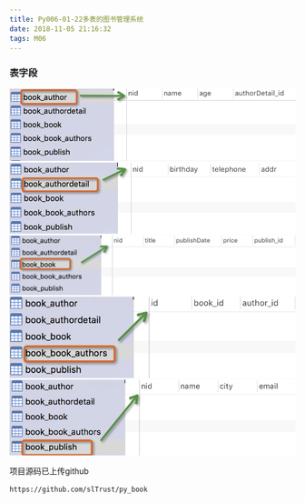 ```yaml
---
title: Py006-01-22多表的图书管理系统
date: 2018-11-05 21:16:32
tags: M06
---
```


### 表字段

![](https://raw.githubusercontent.com/slTrust/note/master/img/py/py006_01_1601.png)
![](https://raw.githubusercontent.com/slTrust/note/master/img/py/py006_01_1602.png)
![](https://raw.githubusercontent.com/slTrust/note/master/img/py/py006_01_1603.png)
![](https://raw.githubusercontent.com/slTrust/note/master/img/py/py006_01_1604.png)
![](https://raw.githubusercontent.com/slTrust/note/master/img/py/py006_01_1605.png)


项目源码已上传github

```
https://github.com/slTrust/py_book
```

